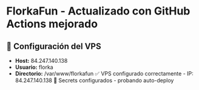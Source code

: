 # FlorkaFun - Actualizado con GitHub Actions mejorado

## 🚀 Configuración del VPS
- **Host:** 84.247.140.138
- **Usuario:** florka
- **Directorio:** /var/www/florkafun
✅ VPS configurado correctamente - IP: 84.247.140.138
🔧 Secrets configurados - probando auto-deploy
